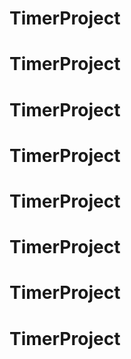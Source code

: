 # TimerProject
# TimerProject
# TimerProject
# TimerProject
# TimerProject
# TimerProject
# TimerProject
# TimerProject
